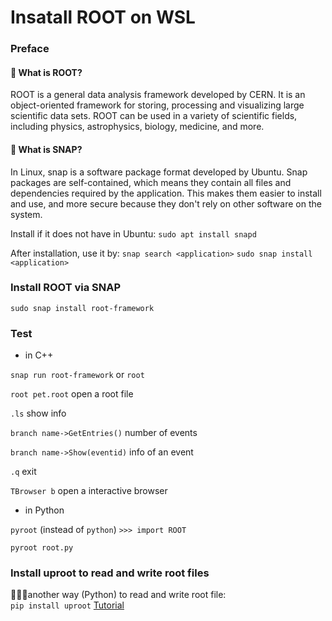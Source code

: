 # Insatall ROOT on WSL
### Preface
#### 🧐 What is ROOT?
ROOT is a general data analysis framework developed by CERN. It is an object-oriented framework for storing, processing and visualizing large scientific data sets. ROOT can be used in a variety of scientific fields, including physics, astrophysics, biology, medicine, and more.
#### 🧐 What is SNAP?
In Linux, snap is a software package format developed by Ubuntu. Snap packages are self-contained, which means they contain all files and dependencies required by the application. This makes them easier to install and use, and more secure because they don't rely on other software on the system.

Install if it does not have in Ubuntu: `sudo apt install snapd`

After installation, use it by: `snap search <application>` `sudo snap install <application>`

### Install ROOT via SNAP
`sudo snap install root-framework`


### Test
* in C++
  
`snap run root-framework` or `root`

`root pet.root` open a root file

`.ls` show info

`branch name->GetEntries()` number of events

`branch name->Show(eventid)` info of an event

`.q` exit

`TBrowser b` open a interactive browser


* in Python
  
 `pyroot` (instead of `python`) `>>> import ROOT`

`pyroot root.py`

### Install uproot to read and write root files
🌟🌟🌟another way (Python) to read and write root file:    
`pip install uproot` [Tutorial](https://uproot.readthedocs.io/en/latest/basic.html)
